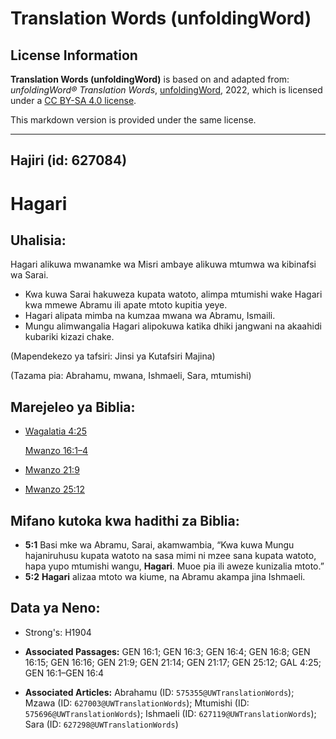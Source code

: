 # Translation Words (unfoldingWord)

## License Information

**Translation Words (unfoldingWord)** is based on and adapted from: _unfoldingWord® Translation Words_, [unfoldingWord](https://unfoldingword.org/utw), 2022, which is licensed under a [CC BY-SA 4.0 license](https://creativecommons.org/licenses/by-sa/4.0/legalcode.en).

This markdown version is provided under the same license.



--------------------------------

## Hajiri (id: 627084)

Hagari
======

Uhalisia:
---------

Hagari alikuwa mwanamke wa Misri ambaye alikuwa mtumwa wa kibinafsi wa Sarai.

* Kwa kuwa Sarai hakuweza kupata watoto, alimpa mtumishi wake Hagari kwa mmewe Abramu ili apate mtoto kupitia yeye.
* Hagari alipata mimba na kumzaa mwana wa Abramu, Ismaili.
* Mungu alimwangalia Hagari alipokuwa katika dhiki jangwani na akaahidi kubariki kizazi chake.

(Mapendekezo ya tafsiri: Jinsi ya Kutafsiri Majina)

(Tazama pia: Abrahamu, mwana, Ishmaeli, Sara, mtumishi)

Marejeleo ya Biblia:
--------------------

* [Wagalatia 4:25](https://ref.ly/Gal4:25)

    [Mwanzo 16:1–4](https://ref.ly/Gen16:1-Gen16:4)

* [Mwanzo 21:9](https://ref.ly/Gen21:9)
* [Mwanzo 25:12](https://ref.ly/Gen25:12)

Mifano kutoka kwa hadithi za Biblia:
------------------------------------

* **5:1** Basi mke wa Abramu, Sarai, akamwambia, “Kwa kuwa Mungu hajaniruhusu kupata watoto na sasa mimi ni mzee sana kupata watoto, hapa yupo mtumishi wangu, **Hagari**. Muoe pia ili aweze kunizalia mtoto.”
* **5:2** **Hagari** alizaa mtoto wa kiume, na Abramu akampa jina Ishmaeli.

Data ya Neno:
-------------

* Strong's: H1904

* **Associated Passages:** GEN 16:1; GEN 16:3; GEN 16:4; GEN 16:8; GEN 16:15; GEN 16:16; GEN 21:9; GEN 21:14; GEN 21:17; GEN 25:12; GAL 4:25; GEN 16:1–GEN 16:4
* **Associated Articles:** Abrahamu (ID: `575355@UWTranslationWords`); Mzawa (ID: `627003@UWTranslationWords`); Mtumishi (ID: `575696@UWTranslationWords`); Ishmaeli (ID: `627119@UWTranslationWords`); Sara (ID: `627298@UWTranslationWords`)

